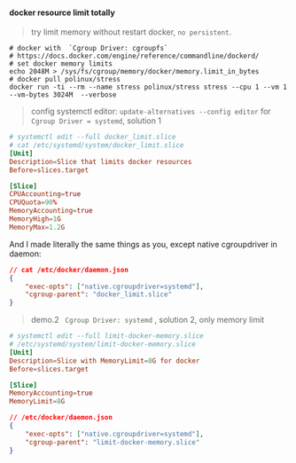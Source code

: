 #### docker resource limit totally

> try limit memory without restart docker, `no persistent`.

```shell
# docker with  `Cgroup Driver: cgroupfs`
# https://docs.docker.com/engine/reference/commandline/dockerd/
# set docker memory limits
echo 2048M > /sys/fs/cgroup/memory/docker/memory.limit_in_bytes
# docker pull polinux/stress
docker run -ti --rm --name stress polinux/stress stress --cpu 1 --vm 1 --vm-bytes 3024M  --verbose
```

> config systemctl editor: `update-alternatives --config editor`
> for `Cgroup Driver = systemd`, solution 1

```conf
# systemctl edit --full docker_limit.slice
# cat /etc/systemd/system/docker_limit.slice
[Unit]
Description=Slice that limits docker resources
Before=slices.target

[Slice]
CPUAccounting=true
CPUQuota=90%
MemoryAccounting=true
MemoryHigh=1G
MemoryMax=1.2G
```

And I made literally the same things as you, except native cgroupdriver in daemon:

```json
// cat /etc/docker/daemon.json 
{
    "exec-opts": ["native.cgroupdriver=systemd"],
    "cgroup-parent": "docker_limit.slice"
}
```

> demo.2 ` Cgroup Driver: systemd` , solution 2, only memory limit

``` conf
# systemctl edit --full limit-docker-memory.slice
# /etc/systemd/system/limit-docker-memory.slice
[Unit]
Description=Slice with MemoryLimit=8G for docker
Before=slices.target

[Slice]
MemoryAccounting=true
MemoryLimit=8G
```

```json
// /etc/docker/daemon.json
{
    "exec-opts": ["native.cgroupdriver=systemd"],
    "cgroup-parent": "limit-docker-memory.slice"
}
```
